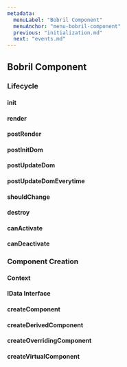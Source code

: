 ```yaml
---
metadata:
  menuLabel: "Bobril Component"
  menuAnchor: "menu-bobril-component"
  previous: "initialization.md"
  next: "events.md"
---
```


<h2 id='menu-bobril-component'>Bobril Component</h2>

### Lifecycle
#### init
#### render
#### postRender
#### postInitDom
#### postUpdateDom
#### postUpdateDomEverytime
#### shouldChange
#### destroy
#### canActivate
#### canDeactivate

### Component Creation
#### Context
#### IData Interface
#### createComponent
#### createDerivedComponent
#### createOverridingComponent
#### createVirtualComponent
